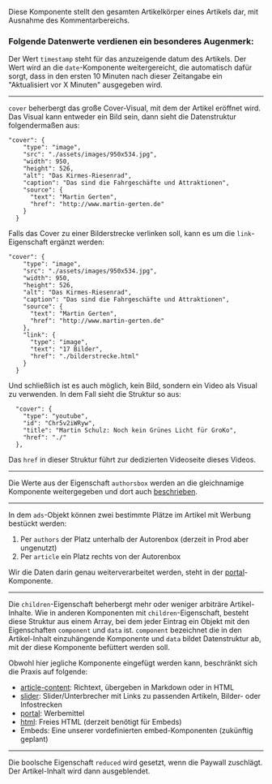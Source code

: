 Diese Komponente stellt den gesamten Artikelkörper eines Artikels dar, mit Ausnahme des Kommentarbereichs.

### Folgende Datenwerte verdienen ein besonderes Augenmerk:

Der Wert `timestamp` steht für das anzuzeigende datum des Artikels. Der Wert wird an die `date`-Komponente weitergereicht, die automatisch dafür sorgt, dass in den ersten 10 Minuten nach dieser Zeitangabe ein "Aktualisiert vor X Minuten" ausgegeben wird.

<hr>

`cover` beherbergt das große Cover-Visual, mit dem der Artikel eröffnet wird. Das Visual kann entweder ein Bild sein, dann sieht die Datenstruktur folgendermaßen aus:

```
"cover": {
    "type": "image",
    "src": "./assets/images/950x534.jpg",
    "width": 950,
    "height": 526,
    "alt": "Das Kirmes-Riesenrad",
    "caption": "Das sind die Fahrgeschäfte und Attraktionen",
    "source": {
      "text": "Martin Gerten",
      "href": "http://www.martin-gerten.de"
    }
  }
``` 

Falls das Cover zu einer Bilderstrecke verlinken soll, kann es um die `link`-Eigenschaft ergänzt werden:

```
"cover": {
    "type": "image",
    "src": "./assets/images/950x534.jpg",
    "width": 950,
    "height": 526,
    "alt": "Das Kirmes-Riesenrad",
    "caption": "Das sind die Fahrgeschäfte und Attraktionen",
    "source": {
      "text": "Martin Gerten",
      "href": "http://www.martin-gerten.de"
    },
    "link": {
      "type": "image",
      "text": "17 Bilder",
      "href": "./bilderstrecke.html"
    }
  }
``` 

Und schließlich ist es auch möglich, kein Bild, sondern ein Video als Visual zu verwenden. In dem Fall sieht die Struktur so aus:

```
  "cover": {
    "type": "youtube",
    "id": "Chr5v2iWRyw",
    "title": "Martin Schulz: Noch kein Grünes Licht für GroKo",
    "href": "./"
  },
```

Das `href` in dieser Struktur führt zur dedizierten Videoseite dieses Videos.

<hr>

Die Werte aus der Eigenschaft `authorsbox` werden an die gleichnamige Komponente weitergegeben und dort auch [beschrieben](#authorsbox).

<hr>

In dem `ads`-Objekt können zwei bestimmte Plätze im Artikel mit Werbung bestückt werden:

1. Per `authors` der Platz unterhalb der Autorenbox (derzeit in Prod aber ungenutzt)
2. Per `article` ein Platz rechts von der Autorenbox

Wir die Daten darin genau weiterverarbeitet werden, steht in der [portal](#portal)-Komponente.

<hr>

Die `children`-Eigenschaft beherbergt mehr oder weniger arbiträre Artikel-Inhalte. Wie in anderen Komponenten mit `children`-Eigenschaft, besteht diese Struktur aus einem Array, bei dem jeder Eintrag ein Objekt mit den Eigenschaften `component` und `data` ist. `component` bezeichnet die in den Artikel-Inhalt einzuhängende Komponente und `data` bildet Datenstruktur ab, mit der diese Komponente befüttert werden soll.

Obwohl hier jegliche Komponente eingefügt werden kann, beschränkt sich die Praxis auf folgende:

* [article-content](#article-content): Richtext, übergeben in Markdown oder in HTML
* [slider](#slider): Slider/Unterbrecher mit Links zu passenden Artikeln, Bilder- oder Infostrecken
* [portal](#portal): Werbemittel
* [html](#html): Freies HTML (derzeit benötigt für Embeds)
* Embeds: Eine unserer vordefinierten embed-Komponenten (zukünftig geplant)

<hr>

Die boolsche Eigenschaft `reduced` wird gesetzt, wenn die Paywall zuschlägt. Der Artikel-Inhalt wird dann ausgeblendet.